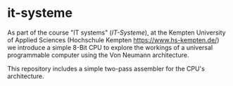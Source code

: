 # it-systeme

As part of the course "IT systems" (*IT-Systeme*), at the Kempten University of Applied Sciences (Hochschule Kempten https://www.hs-kempten.de/) we introduce a simple 8-Bit CPU to explore the workings of a universal programmable computer using the Von Neumann architecture.

This repository includes a simple two-pass assembler for the CPU's architecture.
